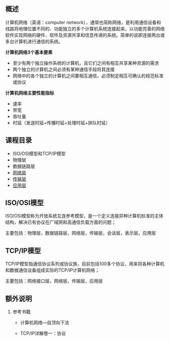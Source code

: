 ## 概述

计算机网络（英语：computer network），通常也简称网络，是利用通信设备和线路将地理位置不同的、功能独立的多个计算机系统连接起来，以功能完善的网络软件实现网络的硬件、软件及资源共享和信息传递的系统。简单的说即连接两台或多台计算机进行通信的系统。

**计算机网络3个基本要素**

* 至少有两个独立操作系统的计算机，且它们之间有相互共享某种资源的需求
* 两个独立的计算机之间必须有某种通信手段将其连接
* 网络中的各个独立的计算机之间要相互通信，必须制定相互可确认的规范标准或协议

**计算机网络主要性能指标**

* 速率
* 带宽
* 吞吐量
* 时延（发送时延+传播时延+处理时延+排队时延）

## 课程目录

* ISO/OSI模型和TCP/IP模型
* 物理层
* 数据链路层
* [网络层](./network-layer.md)
* [传输层](./transport-layer.md)
* [应用层](./application-layer.md)



## ISO/OSI模型

ISO/OSI模型称为开放系统互连参考模型，是一个定义连接异种计算机标准的主体结构，解决已有协议在广域网和高通信负载方面的问题；

主要包括：物理层，数据链路层，网络层，传输层，会话层，表示层，应用层



## TCP/IP模型

TCP/IP模型指通信协议系列或协议族，目前包括100多个协议，用来将各种计算机和数据通信设备组成实际的TCP/IP计算机网络；

主要包括：网络接口层，网络层，传输层，应用层



## 额外说明

1. 参考书籍

   * 计算机网络—自顶向下法

   * TCP/IP详解卷一：协议